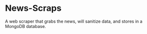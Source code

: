 # News-Scraps
A web scraper that grabs the news, will sanitize data, and stores in a MongoDB database. 
